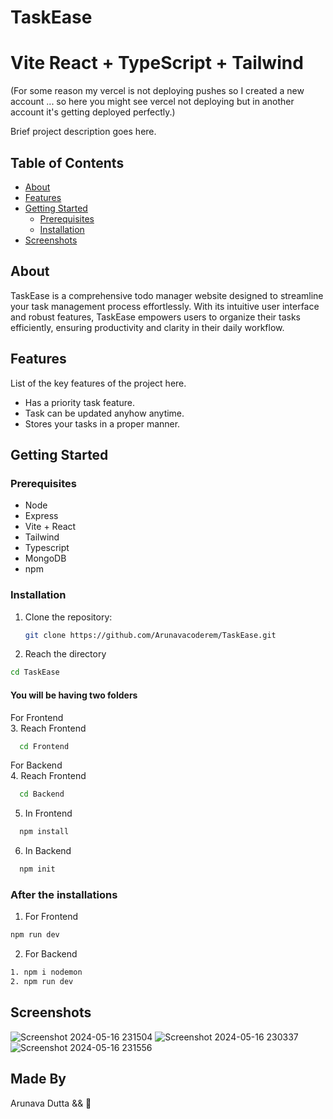 # TaskEase
# Vite React + TypeScript + Tailwind

(For some reason my vercel is not deploying pushes so I created a new account ... so here you might see vercel not deploying but in another account it's getting deployed perfectly.)

Brief project description goes here.

## Table of Contents

- [About](#about)
- [Features](#features)
- [Getting Started](#getting-started)
  - [Prerequisites](#prerequisites)
  - [Installation](#installation)
- [Screenshots](#screenshots)

## About

TaskEase is a comprehensive todo manager website designed to streamline your task management process effortlessly. With its intuitive user interface and robust features, TaskEase empowers users to organize their tasks efficiently, ensuring productivity and clarity in their daily workflow.

## Features

List of the key features of the project here.

- Has a priority task feature.
- Task can be updated anyhow anytime.
- Stores your tasks in a proper manner.

## Getting Started

### Prerequisites

- Node 
- Express
- Vite + React
- Tailwind
- Typescript
- MongoDB
- npm 

### Installation

1. Clone the repository:

   ```sh
   git clone https://github.com/Arunavacoderem/TaskEase.git

   ```
2. Reach the directory

  ```sh
  cd TaskEase
  ```

#### You will be having two folders

For Frontend <br />
3. Reach Frontend
  ```sh
    cd Frontend
  ```

For Backend  <br />
4. Reach Frontend
  ```sh
    cd Backend
  ```

5. In Frontend  <br />
```sh
  npm install
```

6. In Backend  <br />
```sh
  npm init
```

### After the installations
1. For Frontend
  ```sh
  npm run dev
```
2. For Backend
  ```sh
  1. npm i nodemon
  2. npm run dev

```

## Screenshots
![Screenshot 2024-05-16 231504](https://github.com/ArunavaCoderEm/TaskEase/assets/121813676/5d6d21ae-aaad-4f96-a2a8-2eb800d8c4dd)
![Screenshot 2024-05-16 230337](https://github.com/ArunavaCoderEm/TaskEase/assets/121813676/1bff3ef0-02ca-41d8-a248-2ccd39942a5b)
![Screenshot 2024-05-16 231556](https://github.com/ArunavaCoderEm/TaskEase/assets/121813676/86fcc537-1565-4c3d-81de-c6695c753514)


## Made By
Arunava Dutta && 💙
